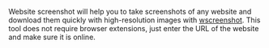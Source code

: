 Website screenshot will help you to take screenshots of any website and download them quickly with high-resolution images with [wscreenshot](https://www.wscreenshot.com/ "wscreenshot"). This tool does not require browser extensions, just enter the URL of the website and make sure it is online.
